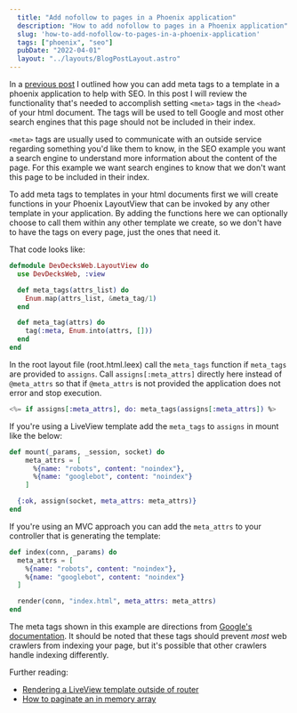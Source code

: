 ```yaml
---
  title: "Add nofollow to pages in a Phoenix application"
  description: "How to add nofollow to pages in a Phoenix application"
  slug: 'how-to-add-nofollow-to-pages-in-a-phoenix-application'
  tags: ["phoenix", "seo"]
  pubDate: "2022-04-01"
  layout: "../layouts/BlogPostLayout.astro"
---
```


In a [previous post](https://www.devdecks.io/2020-seo-in-elixir) I outlined how you can add meta tags to a template in a phoenix application to help with SEO. In this post I will review the functionality that's needed to accomplish setting `<meta>` tags in the `<head>` of your html document. The tags will be used to tell Google and most other search engines that this page should not be included in their index.

`<meta>` tags are usually used to communicate with an outside service regarding something you'd like them to know, in the SEO example you want a search engine to understand more information about the content of the page. For this example we want search engines to know that we don't want this page to be included in their index.

To add meta tags to templates in your html documents first we will create functions in your Phoenix LayoutView that can be invoked by any other template in your application. By adding the functions here we can optionally choose to call them within any other template we create, so we don't have to have the tags on every page, just the ones that need it.

That code looks like:
```elixir
defmodule DevDecksWeb.LayoutView do
  use DevDecksWeb, :view

  def meta_tags(attrs_list) do
    Enum.map(attrs_list, &meta_tag/1)
  end

  def meta_tag(attrs) do
    tag(:meta, Enum.into(attrs, []))
  end
end
```

In the root layout file (root.html.leex) call the `meta_tags` function if `meta_tags` are provided to `assigns`. Call `assigns[:meta_attrs]` directly here instead of `@meta_attrs` so that if `@meta_attrs` is not provided the application does not error and stop execution.
```elixir
<%= if assigns[:meta_attrs], do: meta_tags(assigns[:meta_attrs]) %>
```

If you're using a LiveView template add the `meta_tags` to `assigns` in mount like the below:
```elixir
def mount(_params, _session, socket) do
    meta_attrs = [
      %{name: "robots", content: "noindex"},
      %{name: "googlebot", content: "noindex"}
    ]

  {:ok, assign(socket, meta_attrs: meta_attrs)}
end
```

If you're using an MVC approach you can add the `meta_attrs` to your controller that is generating the template:
```elixir
def index(conn, _params) do
  meta_attrs = [
    %{name: "robots", content: "noindex"},
    %{name: "googlebot", content: "noindex"}
  ]

  render(conn, "index.html", meta_attrs: meta_attrs)
end
```

The meta tags shown in this example are directions from [Google's documentation](https://developers.google.com/search/docs/advanced/crawling/block-indexing). It should be noted that these tags should prevent *most* web crawlers from indexing your page, but it's possible that other crawlers handle indexing differently.

Further reading:
- [Rendering a LiveView template outside of router](https://www.devdecks.io/2022-rendering-liveview-template-outside-of-router)
- [How to paginate an in memory array](https://www.devdecks.io/2022-in-memory-pagination-by-example)
